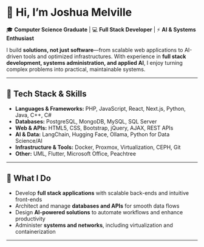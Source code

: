 # 👋 Hi, I’m Joshua Melville  

🎓 **Computer Science Graduate** | 💻 **Full Stack Developer** | ⚡ **AI & Systems Enthusiast**  

I build **solutions, not just software**—from scalable web applications to AI-driven tools and optimized infrastructures. With experience in **full stack development, systems administration, and applied AI**, I enjoy turning complex problems into practical, maintainable systems.  

---

## 🔧 Tech Stack & Skills  
- **Languages & Frameworks:** PHP, JavaScript, React, Next.js, Python, Java, C++, C#  
- **Databases:** PostgreSQL, MongoDB, MySQL, SQL Server  
- **Web & APIs:** HTML5, CSS, Bootstrap, jQuery, AJAX, REST APIs  
- **AI & Data:** LangChain, Hugging Face, Ollama, Python for Data Science/AI  
- **Infrastructure & Tools:** Docker, Proxmox, Virtualization, CEPH, Git  
- **Other:** UML, Flutter, Microsoft Office, Peachtree  

---

## 🌟 What I Do  
- Develop **full stack applications** with scalable back-ends and intuitive front-ends  
- Architect and manage **databases and APIs** for smooth data flows  
- Design **AI-powered solutions** to automate workflows and enhance productivity  
- Administer **systems and networks**, including virtualization and containerization  

---
